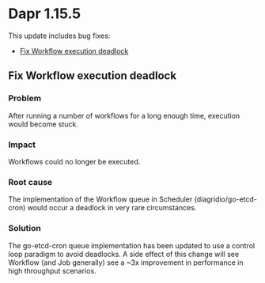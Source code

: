 # Dapr 1.15.5

This update includes bug fixes:

- [Fix Workflow execution deadlock](#fix-workflow-execution-deadlock)

## Fix Workflow execution deadlock

### Problem

After running a number of workflows for a long enough time, execution would become stuck.

### Impact

Workflows could no longer be executed.

### Root cause

The implementation of the Workflow queue in Scheduler (diagridio/go-etcd-cron) would occur a deadlock in very rare circumstances.

### Solution

The go-etcd-cron queue implementation has been updated to use a control loop paradigm to avoid deadlocks.
A side effect of this change will see Workflow (and Job generally) see a ~3x improvement in performance in high throughput scenarios.
